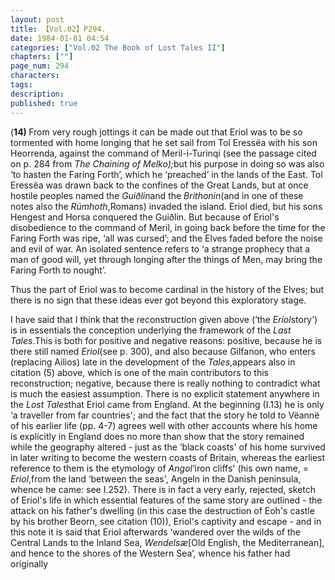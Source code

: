 ```yaml
---
layout: post
title: 【Vol.02】P294.
date: 1984-01-01 04:54
categories: ["Vol.02 The Book of Lost Tales II"]
chapters: [""]
page_num: 294
characters: 
tags: 
description: 
published: true
---
```


<p style="text-indent: 0;">
(<B>14) </B>From very rough jottings it can be made out that Eriol was to be so tormented with home longing that he set sail from Tol Eressëa with his son Heorrenda, against the command of Meril-i-Turinqi (see the passage cited on p. 284 from <I>The Chaining of Melko);</I>but his purpose in doing so was also ‘to hasten the Faring Forth’, which he ‘preached’ in the lands of the East. Tol Eressëa was drawn back to the confines of the Great Lands, but at once hostile peoples named the <I>Guiðlin</I>and the <I>Brithonin</I>(and in one of these notes also the <I>Rúmhoth</I>,Romans) invaded the island. Eriol died, but his sons Hengest and Horsa conquered the Guiðlin. But because of Eriol's disobedience to the command of Meril, in going back before the time for the Faring Forth was ripe, ‘all was cursed’; and the Elves faded before the noise and evil of war. An isolated sentence refers to ‘a strange prophecy that a man of good will, yet through longing after the things of Men, may bring the Faring Forth to nought’.
</p>

Thus the part of Eriol was to become cardinal in the history of the Elves; but there is no sign that these ideas ever got beyond this exploratory stage.

I have said that I think that the reconstruction given above (‘the <I>Eriol</I>story’) is in essentials the conception underlying the framework of the <I>Last Tales</I>.This is both for positive and negative reasons: positive, because he is there still named <I>Eriol</I>(see p. 300), and also because Gilfanon, who enters (replacing Ailios) late in the development of the <I>Tales</I>,appears also in citation (5) above, which is one of the main contributors to this reconstruction; negative, because there is really nothing to contradict what is much the easiest assumption. There is no explicit statement anywhere in the <I>Lost Tales</I>that Eriol came from England. At the beginning (I.13) he is only ‘a traveller from far countries'; and the fact that the story he told to Vëannë of his earlier life (pp. 4-7) agrees well with other accounts where his home is explicitly in England does no more than show that the story remained while the geography altered - just as the ‘black coasts' of his home survived in later writing to become the western coasts of Britain, whereas the earliest reference to them is the etymology of <I>Angol</I>‘iron cliffs' (his own name, = <I>Eriol</I>,from the land ‘between the seas', Angeln in the Danish peninsula, whence he came: see I.252). There is in fact a very early, rejected, sketch of Eriol's life in which essential features of the same story are outlined - the attack on his father's dwelling (in this case the destruction of Eoh's castle by his brother Beorn, see citation (10)), Eriol's captivity and escape - and in this note it is said that Eriol afterwards ‘wandered over the wilds of the Central Lands to the Inland Sea, <I>Wendelsæ</I>[Old English, the Mediterranean], and hence to the shores of the Western Sea’, whence his father had originally

